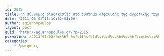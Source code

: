 ```yaml
---
id: 2015
title: 'η σύννομες διαδικασίες στο σύστημα ασφάλισης της αγροτικής παραγωγής της χώρας 03.08.2011'
date: '2011-08-03T13:19:32+03:00'
author: agiannopoulos
layout: post
guid: 'http://agiannopoulos.gr/?p=2015'
permalink: /2011/08/03/%ce%b7-%cf%83%cf%8d%ce%bd%ce%bd%ce%bf%ce%bc%ce%b5%cf%82-%ce%b4%ce%b9%ce%b1%ce%b4%ce%b9%ce%ba%ce%b1%cf%83%ce%af%ce%b5%cf%82-%cf%83%cf%84%ce%bf-%cf%83%cf%8d%cf%83%cf%84%ce%b7%ce%bc%ce%b1-%ce%b1%cf%83/
categories:
    - Ερωτήσεις
---
```


